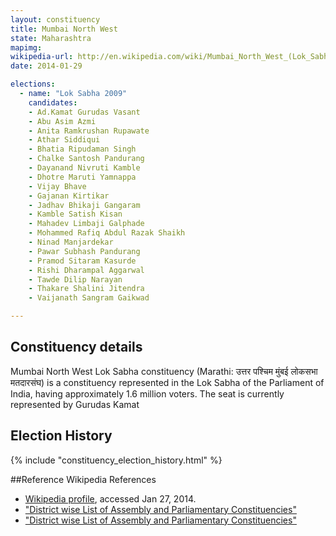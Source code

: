 ```yaml
---
layout: constituency
title: Mumbai North West
state: Maharashtra
mapimg: 
wikipedia-url: http://en.wikipedia.com/wiki/Mumbai_North_West_(Lok_Sabha_Constituency)
date: 2014-01-29

elections: 
  - name: "Lok Sabha 2009"
    candidates: 
    - Ad.Kamat Gurudas Vasant 
    - Abu Asim Azmi 
    - Anita Ramkrushan Rupawate 
    - Athar Siddiqui 
    - Bhatia Ripudaman Singh 
    - Chalke Santosh Pandurang 
    - Dayanand Nivruti Kamble 
    - Dhotre Maruti Yamnappa 
    - Vijay Bhave 
    - Gajanan Kirtikar 
    - Jadhav Bhikaji Gangaram 
    - Kamble Satish Kisan 
    - Mahadev Limbaji Galphade 
    - Mohammed Rafiq Abdul Razak Shaikh 
    - Ninad Manjardekar 
    - Pawar Subhash Pandurang 
    - Pramod Sitaram Kasurde 
    - Rishi Dharampal Aggarwal 
    - Tawde Dilip Narayan 
    - Thakare Shalini Jitendra 
    - Vaijanath Sangram Gaikwad 

---
```

## Constituency details
Mumbai North West Lok Sabha constituency (Marathi: उत्तर पश्चिम मुंबई लोकसभा मतदारसंघ) is a constituency represented in the Lok Sabha of the Parliament of India, having approximately 1.6 million voters. The seat is currently represented by Gurudas Kamat




## Election History
{% include "constituency_election_history.html" %}

##Reference
Wikipedia References
- [Wikipedia profile]({{page.profile.wikipedia}}), accessed Jan 27, 2014.
- ["District wise List of Assembly and Parliamentary Constituencies"][wiki1]
- ["District wise List of Assembly and Parliamentary Constituencies"][wiki2]

[wiki1]: http://ceo.maharashtra.gov.in/acs.php
[wiki2]: http://eci.nic.in/eci_main/ByeElection/ByeNov2005/PCBye-8Mumbainw_MH.htm
